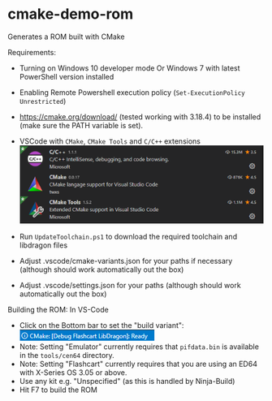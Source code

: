 # cmake-demo-rom
Generates a ROM built with CMake

Requirements:
* Turning on Windows 10 developer mode Or Windows 7 with latest PowerShell version installed
* Enabling Remote Powershell execution policy (`Set-ExecutionPolicy Unrestricted`)
* https://cmake.org/download/ (tested working with 3.18.4) to be installed (make sure the PATH variable is set).
* VSCode with `CMake`, `CMake Tools` and `C/C++` extensions
![Required VSCode Extensions](vscode-extensions.png)

* Run `UpdateToolchain.ps1` to download the required toolchain and libdragon files
* Adjust .vscode/cmake-variants.json for your paths if necessary (although should work automatically out the box)
* Adjust .vscode/settings.json for your paths (although should work automatically out the box)

Building the ROM:
In VS-Code
* Click on the Bottom bar to set the "build variant": ![CMake variant](vscode-set-variant.png)
* Note: Setting "Emulator" currently requires that `pifdata.bin` is available in the `tools/cen64` directory.
* Note: Setting "Flashcart" currently requires that you are using an ED64 with X-Series OS 3.05 or above.
* Use any kit e.g. "Unspecified" (as this is handled by Ninja-Build)
* Hit F7 to build the ROM
